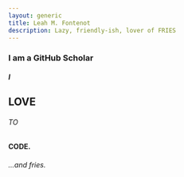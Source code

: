 ```yaml
---
layout: generic
title: Leah M. Fontenot
description: Lazy, friendly-ish, lover of FRIES
---
```


<p><h3>I am a GitHub Scholar</h3>
<h5>I</h5><h2>LOVE</h2><h6>TO</h6><h4>CODE.</h4></p>
<h6>...and fries.</h6>
